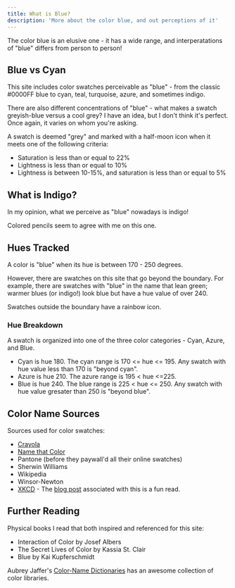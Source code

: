 ```yaml
---
title: What is Blue?
description: 'More about the color blue, and out perceptions of it'
---
```


The color blue is an elusive one - it has a wide range, and interperatations of "blue" differs from person to person!

## Blue vs Cyan

This site includes color swatches perceivable as "blue" - from the classic #0000FF blue to cyan, teal, turquoise, azure, and sometimes indigo.

There are also different concentrations of "blue" - what makes a swatch greyish-blue versus a cool grey? I have an idea, but I don't think it's perfect. Once again, it varies on whom you're asking.

A swatch is deemed "grey" and marked with a half-moon icon when it meets one of the following criteria:
- Saturation is less than or equal to 22%
- Lightness is less than or equal to 10%
- Lightness is between 10-15%, and saturation is less than or equal to 5%

## What is Indigo?

In my opinion, what we perceive as "blue" nowadays is indigo!

Colored pencils seem to agree with me on this one.

## Hues Tracked

A color is "blue" when its hue is between 170 - 250 degrees.

However, there are swatches on this site that go beyond the boundary. For example, there are swatches with "blue" in the name that lean green; warmer blues (or indigo!) look blue but have a hue value of over 240.

Swatches outside the boundary have a rainbow icon.

### Hue Breakdown

A swatch is organized into one of the three color categories - Cyan, Azure, and Blue.

- Cyan is hue 180. The cyan range is 170 <= hue <= 195. Any swatch with hue value less than 170 is "beyond cyan".
- Azure is hue 210. The azure range is 195 < hue <=225.
- Blue is hue 240. The blue range is 225 < hue <= 250. Any swatch with hue value gresater than 250 is "beyond blue".

## Color Name Sources

Sources used for color swatches:
- [Crayola](https://www.crayola.com/explore-colors/)
- [Name that Color](https://chir.ag/projects/name-that-color/)
- Pantone (before they paywall'd all their online swatches)
- Sherwin Williams
- Wikipedia
- Winsor-Newton
- [XKCD](https://xkcd.com/color/rgb/) - The [blog post](https://blog.xkcd.com/2010/05/03/color-survey-results/) associated with this is a fun read.


## Further Reading

Physical books I read that both inspired and referenced for this site:

- Interaction of Color by Josef Albers
- The Secret Lives of Color by Kassia St. Clair
- Blue by Kai Kupferschmidt

Aubrey Jaffer's [Color-Name Dictionaries](https://people.csail.mit.edu/jaffer/Color/Dictionaries) has an awesome collection of color libraries.

